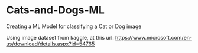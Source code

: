 # Cats-and-Dogs-ML
Creating a ML Model for classifying a Cat or Dog image

Using image dataset from kaggle, at this url: https://www.microsoft.com/en-us/download/details.aspx?id=54765
